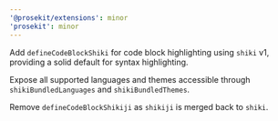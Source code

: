 ```yaml
---
'@prosekit/extensions': minor
'prosekit': minor
---
```


Add `defineCodeBlockShiki` for code block highlighting using `shiki` v1, providing a solid default for syntax highlighting.

Expose all supported languages and themes accessible through `shikiBundledLanguages` and `shikiBundledThemes`.

Remove `defineCodeBlockShikiji` as `shikiji` is merged back to `shiki`.
